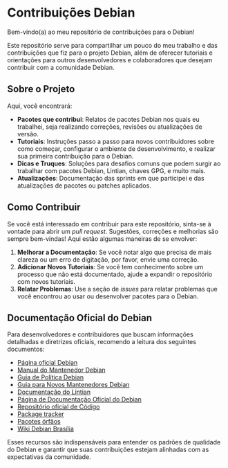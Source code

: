 # Contribuições Debian

Bem-vindo(a) ao meu repositório de contribuições para o Debian!

Este repositório serve para compartilhar um pouco do meu trabalho e das contribuições que fiz para o projeto Debian, além de oferecer tutoriais e orientações para outros desenvolvedores e colaboradores que desejam contribuir com a comunidade Debian.

## Sobre o Projeto

Aqui, você encontrará:

- **Pacotes que contribui**: Relatos de pacotes Debian nos quais eu trabalhei, seja realizando correções, revisões ou atualizações de versão.
- **Tutoriais**: Instruções passo a passo para novos contribuidores sobre como começar, configurar o ambiente de desenvolvimento, e realizar sua primeira contribuição para o Debian.
- **Dicas e Truques**: Soluções para desafios comuns que podem surgir ao trabalhar com pacotes Debian, Lintian, chaves GPG, e muito mais.
- **Atualizações**: Documentação das sprints em que participei e das atualizações de pacotes ou patches aplicados.

## Como Contribuir

Se você está interessado em contribuir para este repositório, sinta-se à vontade para abrir um _pull request_. Sugestões, correções e melhorias são sempre bem-vindas! Aqui estão algumas maneiras de se envolver:

1. **Melhorar a Documentação**: Se você notar algo que precisa de mais clareza ou um erro de digitação, por favor, envie uma correção.
2. **Adicionar Novos Tutoriais**: Se você tem conhecimento sobre um processo que não está documentado, ajude a expandir o repositório com novos tutoriais.
3. **Relatar Problemas**: Use a seção de _issues_ para relatar problemas que você encontrou ao usar ou desenvolver pacotes para o Debian. 

## Documentação Oficial do Debian

Para desenvolvedores e contribuidores que buscam informações detalhadas e diretrizes oficiais, recomendo a leitura dos seguintes documentos:

- [Página oficial Debian](https://www.debian.org/index.pt.html)
- [Manual do Mantenedor Debian](https://www.debian.org/doc/manuals/developers-reference/)
- [Guia de Política Debian](https://www.debian.org/doc/debian-policy/)
- [Guia para Novos Mantenedores Debian](https://www.debian.org/doc/manuals/maint-guide/)
- [Documentação do Lintian](https://lintian.debian.org/manual/)
- [Página de Documentação Oficial do Debian](https://www.debian.org/doc/)
- [Repositório oficial de Código](https://salsa.debian.org/public)
- [Package tracker](https://tracker.debian.org/)
- [Pacotes órfãos](https://www.debian.org/devel/wnpp/orphaned.pt.html)
- [Wiki Debian Brasília](https://wiki.debianbrasil.org.br/pt-br/home)

Esses recursos são indispensáveis para entender os padrões de qualidade do Debian e garantir que suas contribuições estejam alinhadas com as expectativas da comunidade.

